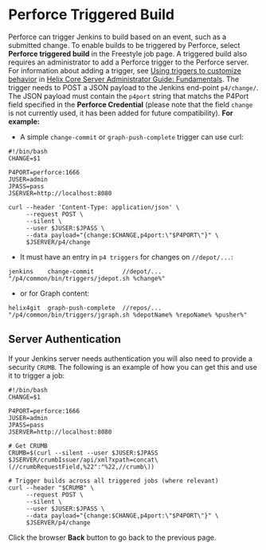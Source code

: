 ﻿# Perforce Triggered Build
Perforce can trigger Jenkins to build based on an event, such as a submitted change. 
To enable builds to be triggered by Perforce, select **Perforce triggered build** in the Freestyle job page. 
A triggered build also requires an administrator to add a Perforce trigger to the Perforce server. For information about adding a trigger, see [Using triggers to customize behavior](https://www.perforce.com/perforce/doc.current/manuals/p4sag/chapter.scripting.html) in [Helix Core Server Administrator Guide: Fundamentals](https://www.perforce.com/perforce/doc.current/manuals/p4sag/index.html#P4SAG/about.html).
The trigger needs to POST a JSON payload to the Jenkins end-point  `p4/change/`. The JSON payload must contain the  `p4port`  string that matchs the P4Port field specified in the **Perforce Credential** (please note that the field  `change`  is not currently used, it has been added for future compatibility).
**For example:**
- A simple  `change-commit`  or  `graph-push-complete`  trigger can use curl:
```
#!/bin/bash
CHANGE=$1

P4PORT=perforce:1666
JUSER=admin
JPASS=pass
JSERVER=http://localhost:8080

curl --header 'Content-Type: application/json' \
     --request POST \
     --silent \
     --user $JUSER:$JPASS \
     --data payload="{change:$CHANGE,p4port:\"$P4PORT\"}" \
     $JSERVER/p4/change
```
- It must  have an entry in  `p4 triggers`  for changes on  `//depot/...`:
```
jenkins    change-commit        //depot/...   "/p4/common/bin/triggers/jdepot.sh %change%"
```
- or for Graph content:
```
helix4git  graph-push-complete  //repos/...   "/p4/common/bin/triggers/jgraph.sh %depotName% %repoName% %pusher%"
```
## Server Authentication
If your Jenkins server needs authentication you will also need to provide a security `CRUMB`. The following is an example of how you can get this and use it to trigger a job:
```
#!/bin/bash
CHANGE=$1

P4PORT=perforce:1666
JUSER=admin
JPASS=pass
JSERVER=http://localhost:8080

# Get CRUMB
CRUMB=$(curl --silent --user $JUSER:$JPASS $JSERVER/crumbIssuer/api/xml?xpath=concat\(//crumbRequestField,%22":"%22,//crumb\))

# Trigger builds across all triggered jobs (where relevant)
curl --header "$CRUMB" \
     --request POST \
     --silent \
     --user $JUSER:$JPASS \
     --data payload="{change:$CHANGE,p4port:\"$P4PORT\"}" \
     $JSERVER/p4/change
```

Click the browser **Back** button to go back to the previous page. 
